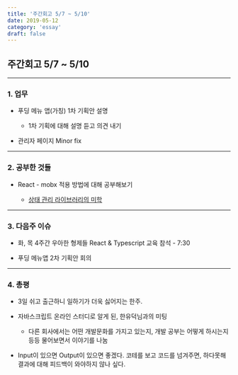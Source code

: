```yaml
---
title: '주간회고 5/7 ~ 5/10'
date: 2019-05-12
category: 'essay'
draft: false
---
```


## 주간회고 5/7 ~ 5/10

---

### 1. 업무

- 푸딩 메뉴 앱(가칭) 1차 기획안 설명

  - 1차 기획에 대해 설명 듣고 의견 내기

- 관리자 페이지 Minor fix

---

### 2. 공부한 것들

- React - mobx 적용 방법에 대해 공부해보기

  - [상태 관리 라이브러리의 미학](https://velog.io/@velopert/redux-or-mobx)

---

### 3. 다음주 이슈

- 화, 목 4주간 우아한 형제들 React & Typescript 교육 참석 - 7:30

- 푸딩 메뉴앱 2차 기획안 회의

---

### 4. 총평

- 3일 쉬고 출근하니 일하기가 더욱 싫어지는 한주.

- 자바스크립트 온라인 스터디로 알게 된, 한유덕님과의 미팅

  - 다른 회사에서는 어떤 개발문화를 가지고 있는지, 개발 공부는 어떻게 하시는지 등등 물어보면서 이야기를 나눔

- Input이 있으면 Output이 있으면 좋겠다. 코테를 보고 코드를 넘겨주면, 하다못해 결과에 대해 피드백이 와야하지 않나 싶다.
